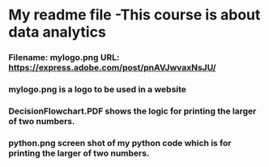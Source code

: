 # My readme file -This course is about data analytics
### Filename: mylogo.png URL: https://express.adobe.com/post/pnAVJwvaxNsJU/
### mylogo.png is a logo to be used in a website
### DecisionFlowchart.PDF shows the logic for printing the larger of two numbers.
### python.png screen shot of my python code which is for printing the larger of two numbers.
